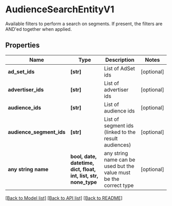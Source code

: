 # AudienceSearchEntityV1

Available filters to perform a search on segments. If present, the filters are AND'ed together when applied.

## Properties
Name | Type | Description | Notes
------------ | ------------- | ------------- | -------------
**ad_set_ids** | **[str]** | List of AdSet ids | [optional] 
**advertiser_ids** | **[str]** | List of advertiser ids | [optional] 
**audience_ids** | **[str]** | List of audience ids | [optional] 
**audience_segment_ids** | **[str]** | List of segment ids (linked to the result audiences) | [optional] 
**any string name** | **bool, date, datetime, dict, float, int, list, str, none_type** | any string name can be used but the value must be the correct type | [optional]

[[Back to Model list]](../README.md#documentation-for-models) [[Back to API list]](../README.md#documentation-for-api-endpoints) [[Back to README]](../README.md)


